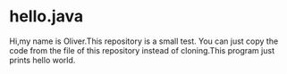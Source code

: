# hello.java
Hi,my name is Oliver.This repository is a small test.
You can just copy the code from the file of this repository
instead of cloning.This program just prints hello world.
